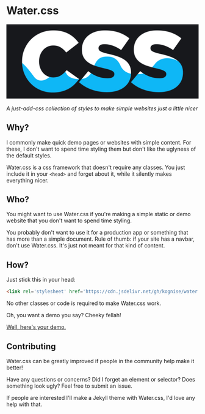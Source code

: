 # Water.css

[![Water.css](logo.svg)](https://kognise.github.io/water.css/)

*A just-add-css collection of styles to make simple websites just a little nicer*

## Why?

I commonly make quick demo pages or websites with simple content. For these, I don't want to spend time styling them but don't like the uglyness of the default styles.

Water.css is a css framework that doesn't require any classes. You just include it in your `<head>` and forget about it, while it silently makes everything nicer.

## Who?

You might want to use Water.css if you're making a simple static or demo website that you don't want to spend time styling.

You probably don't want to use it for a production app or something that has more than a simple document. Rule of thumb: if your site has a navbar, don't use Water.css. It's just not meant for that kind of content.

## How?

Just stick this in your head:

```html
<link rel='stylesheet' href='https://cdn.jsdelivr.net/gh/kognise/water.css@latest/water.min.css'>
```

No other classes or code is required to make Water.css work.

Oh, you want a demo you say? Cheeky fellah!

[Well, here's your demo.](https://kognise.github.io/water.css/)

## Contributing

Water.css can be greatly improved if people in the community help make it better!

Have any questions or concerns? Did I forget an element or selector? Does something look ugly? Feel free to submit an issue.

If people are interested I'll make a Jekyll theme with Water.css, I'd love any help with that.